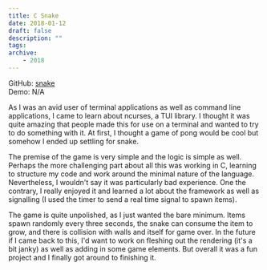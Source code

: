 ```yaml
---
title: C Snake
date: 2018-01-12
draft: false
description: ""
tags:
archive:
    - 2018
---
```


GitHub: [snake](https://github.com/jwoos/c_snake)  
Demo: N/A

<!-- more -->

<asciinema-player src="/demo/c_snake.json" cols="290" rows="32"></asciinema-player>

As I was an avid user of terminal applications as well as command line applications, I came to learn about ncurses, a TUI library. I thought it was quite amazing that people made this for use on a terminal and wanted to try to do something with it. At first, I thought a game of pong would be cool but somehow I ended up settling for snake.

The premise of the game is very simple and the logic is simple as well. Perhaps the more challenging part about all this was working in C, learning to structure my code and work around the minimal nature of the language. Nevertheless, I wouldn't say it was particularly bad experience. One the contrary, I really enjoyed it and learned a lot about the framework as well as signalling (I used the timer to send a real time signal to spawn items).

The game is quite unpolished, as I just wanted the bare minimum. Items spawn randomly every three seconds, the snake can consume the item to grow, and there is collision with walls and itself for game over. In the future if I came back to this, I'd want to work on fleshing out the rendering (it's a bit janky) as well as adding in some game elements. But overall it was a fun project and I finally got around to finishing it.
